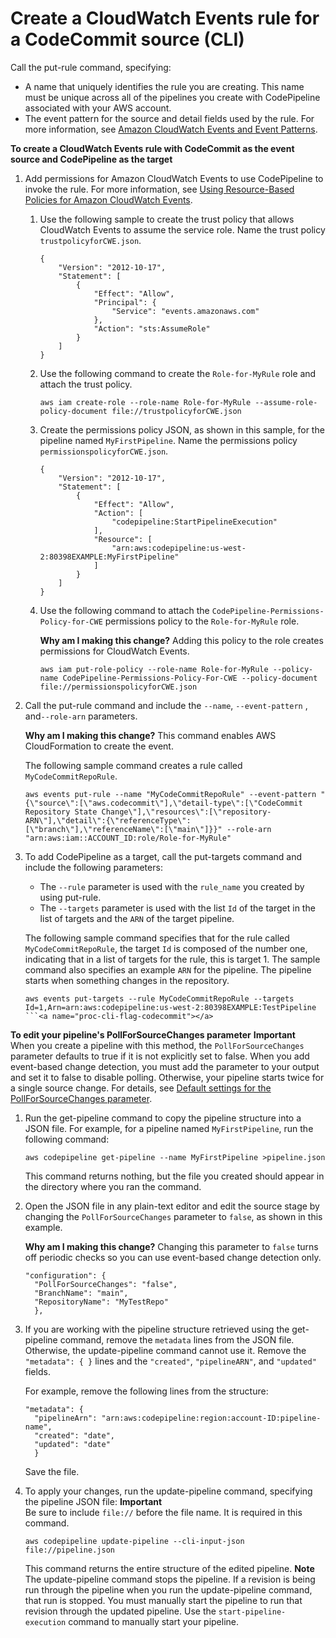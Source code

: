 # Create a CloudWatch Events rule for a CodeCommit source \(CLI\)<a name="pipelines-trigger-source-repo-changes-cli"></a>



Call the put\-rule command, specifying:
+ A name that uniquely identifies the rule you are creating\. This name must be unique across all of the pipelines you create with CodePipeline associated with your AWS account\.
+ The event pattern for the source and detail fields used by the rule\. For more information, see [Amazon CloudWatch Events and Event Patterns](http://docs.aws.amazon.com/AmazonCloudWatch/latest/events/CloudWatchEventsandEventPatterns.html)\.<a name="proc-cli-event-codecommit"></a>

**To create a CloudWatch Events rule with CodeCommit as the event source and CodePipeline as the target**

1. Add permissions for Amazon CloudWatch Events to use CodePipeline to invoke the rule\. For more information, see [Using Resource\-Based Policies for Amazon CloudWatch Events](http://docs.aws.amazon.com/AmazonCloudWatch/latest/events/resource-based-policies-cwe.html)\.

   1. Use the following sample to create the trust policy that allows CloudWatch Events to assume the service role\. Name the trust policy `trustpolicyforCWE.json`\.

      ```
      {
          "Version": "2012-10-17",
          "Statement": [
              {
                  "Effect": "Allow",
                  "Principal": {
                      "Service": "events.amazonaws.com"
                  },
                  "Action": "sts:AssumeRole"
              }
          ]
      }
      ```

   1. Use the following command to create the `Role-for-MyRule` role and attach the trust policy\.

      ```
      aws iam create-role --role-name Role-for-MyRule --assume-role-policy-document file://trustpolicyforCWE.json
      ```

   1. Create the permissions policy JSON, as shown in this sample, for the pipeline named `MyFirstPipeline`\. Name the permissions policy `permissionspolicyforCWE.json`\.

      ```
      {
          "Version": "2012-10-17",
          "Statement": [
              {
                  "Effect": "Allow",
                  "Action": [
                      "codepipeline:StartPipelineExecution"
                  ],
                  "Resource": [
                      "arn:aws:codepipeline:us-west-2:80398EXAMPLE:MyFirstPipeline"
                  ]
              }
          ]
      }
      ```

   1. Use the following command to attach the `CodePipeline-Permissions-Policy-for-CWE` permissions policy to the `Role-for-MyRule` role\.

      **Why am I making this change?** Adding this policy to the role creates permissions for CloudWatch Events\.

      ```
      aws iam put-role-policy --role-name Role-for-MyRule --policy-name CodePipeline-Permissions-Policy-For-CWE --policy-document file://permissionspolicyforCWE.json
      ```

1. Call the put\-rule command and include the `--name`, `--event-pattern` , and`--role-arn` parameters\.

   **Why am I making this change?** This command enables AWS CloudFormation to create the event\.

   The following sample command creates a rule called `MyCodeCommitRepoRule`\.

   ```
   aws events put-rule --name "MyCodeCommitRepoRule" --event-pattern "{\"source\":[\"aws.codecommit\"],\"detail-type\":[\"CodeCommit Repository State Change\"],\"resources\":[\"repository-ARN\"],\"detail\":{\"referenceType\":[\"branch\"],\"referenceName\":[\"main\"]}}" --role-arn "arn:aws:iam::ACCOUNT_ID:role/Role-for-MyRule"
   ```

1. To add CodePipeline as a target, call the put\-targets command and include the following parameters:
   + The `--rule` parameter is used with the `rule_name` you created by using put\-rule\. 
   + The `--targets` parameter is used with the list `Id` of the target in the list of targets and the `ARN` of the target pipeline\.

   The following sample command specifies that for the rule called `MyCodeCommitRepoRule`, the target `Id` is composed of the number one, indicating that in a list of targets for the rule, this is target 1\. The sample command also specifies an example `ARN` for the pipeline\. The pipeline starts when something changes in the repository\.

   ```
   aws events put-targets --rule MyCodeCommitRepoRule --targets Id=1,Arn=arn:aws:codepipeline:us-west-2:80398EXAMPLE:TestPipeline
   ```<a name="proc-cli-flag-codecommit"></a>

**To edit your pipeline's PollForSourceChanges parameter**
**Important**  
When you create a pipeline with this method, the `PollForSourceChanges` parameter defaults to true if it is not explicitly set to false\. When you add event\-based change detection, you must add the parameter to your output and set it to false to disable polling\. Otherwise, your pipeline starts twice for a single source change\. For details, see [Default settings for the PollForSourceChanges parameter](reference-pipeline-structure.md#PollForSourceChanges-defaults)\.

1. Run the get\-pipeline command to copy the pipeline structure into a JSON file\. For example, for a pipeline named `MyFirstPipeline`, run the following command: 

   ```
   aws codepipeline get-pipeline --name MyFirstPipeline >pipeline.json
   ```

   This command returns nothing, but the file you created should appear in the directory where you ran the command\.

1. Open the JSON file in any plain\-text editor and edit the source stage by changing the `PollForSourceChanges` parameter to `false`, as shown in this example\.

   **Why am I making this change?** Changing this parameter to `false` turns off periodic checks so you can use event\-based change detection only\.

   ```
   "configuration": {
     "PollForSourceChanges": "false",
     "BranchName": "main",
     "RepositoryName": "MyTestRepo"
     },
   ```

1. If you are working with the pipeline structure retrieved using the get\-pipeline command, remove the `metadata` lines from the JSON file\. Otherwise, the update\-pipeline command cannot use it\. Remove the `"metadata": { }` lines and the `"created"`, `"pipelineARN"`, and `"updated"` fields\.

   For example, remove the following lines from the structure: 

   ```
   "metadata": {  
     "pipelineArn": "arn:aws:codepipeline:region:account-ID:pipeline-name",
     "created": "date",
     "updated": "date"
     }
   ```

   Save the file\.

1. To apply your changes, run the update\-pipeline command, specifying the pipeline JSON file:
**Important**  
Be sure to include `file://` before the file name\. It is required in this command\.

   ```
   aws codepipeline update-pipeline --cli-input-json file://pipeline.json
   ```

   This command returns the entire structure of the edited pipeline\.
**Note**  
The update\-pipeline command stops the pipeline\. If a revision is being run through the pipeline when you run the update\-pipeline command, that run is stopped\. You must manually start the pipeline to run that revision through the updated pipeline\. Use the `start-pipeline-execution` command to manually start your pipeline\.